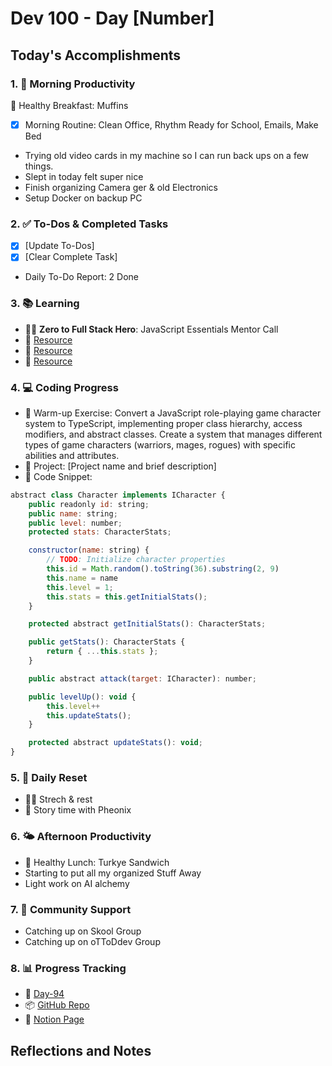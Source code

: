 # Dev 100 - Day [Number]

## Today's Accomplishments

### 1. 🌅 Morning Productivity

🍳 Healthy Breakfast: Muffins
- [x] Morning Routine: Clean Office, Rhythm Ready for School, Emails, Make Bed
- Trying old video cards in my machine so I can run back ups on a few things. 
- Slept in today felt super nice 
- Finish organizing Camera ger & old Electronics 
- Setup Docker on backup PC

### 2. ✅ To-Dos & Completed Tasks


- [x] [Update To-Dos]
- [x] [Clear Complete Task]
- Daily To-Do Report: 2 Done

### 3. 📚 Learning

- 🦸‍♂️ **Zero to Full Stack Hero**: JavaScript Essentials Mentor Call
- 🔗 [Resource](URL)
- 🔗 [Resource](URL)
- 🔗 [Resource](URL)

### 4. 💻 Coding Progress

- 🧠 Warm-up Exercise: Convert a JavaScript role-playing game character system to TypeScript, implementing proper class hierarchy, access modifiers, and abstract classes. Create a system that manages different types of game characters (warriors, mages, rogues) with specific abilities and attributes.
- 🦺 Project: [Project name and brief description]
- 📝 Code Snippet:

```javascript
abstract class Character implements ICharacter {
    public readonly id: string;
    public name: string;
    public level: number;
    protected stats: CharacterStats;

    constructor(name: string) {
        // TODO: Initialize character properties
        this.id = Math.random().toString(36).substring(2, 9)
        this.name = name
        this.level = 1;
        this.stats = this.getInitialStats();
    }

    protected abstract getInitialStats(): CharacterStats;

    public getStats(): CharacterStats {
        return { ...this.stats };
    }

    public abstract attack(target: ICharacter): number;

    public levelUp(): void {
        this.level++
        this.updateStats();
    }

    protected abstract updateStats(): void;
}
```

### 5. 🔄 Daily Reset

- 🏋️‍♂️ Strech & rest
- 🧘 Story time with Pheonix

### 6. 🌤️ Afternoon Productivity

- 🍱 Healthy Lunch: Turkye Sandwich
- Starting to put all my organized Stuff Away
- Light work on AI alchemy

### 7. 🤝 Community Support

- Catching up on Skool Group
- Catching up on oTToDdev Group

### 8. 📊 Progress Tracking

- 🏫 [Day-94](https://www.skool.com/universityofcode/dev-100-day-94)
- 📦 [GitHub Repo](https://github.com/Digitl-Alchemyst/dev100/blob/main/Done/Week-14/Day-94/day94.md)
- 📄 [Notion Page](https://www.notion.so/Dev100-Challenge-13ecf2b3a539805eb584e1febd599205)

## Reflections and Notes

